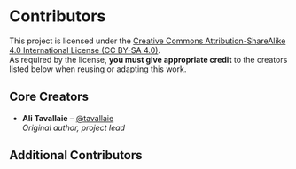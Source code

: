 # Contributors

This project is licensed under the [Creative Commons Attribution-ShareAlike 4.0 International License (CC BY-SA 4.0)](./LICENSE).  
As required by the license, **you must give appropriate credit** to the creators listed below when reusing or adapting this work.

## Core Creators

- **Ali Tavallaie** – [@tavallaie](https://github.com/tavallaie)  
  *Original author, project lead*

## Additional Contributors
